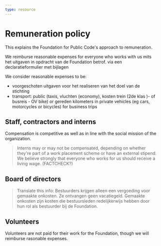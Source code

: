```yaml
---
type: resource
---
```


# Remuneration policy

This explains the Foundation for Public Code's approach to remuneration.

We reimburse reasonable expenses for everyone who works with us mits het uitgaven in opdracht van de Foundation betrof.  via een declaratieformulier met bijlagen

We consider reasonable expenses to be:
- voorgeschoten uitgaven voor het realiseren van het doel van de stichting
- transport: public (taxis, vluchten (economy), kosten trein (2de klas )- of busreis - OV bike) or gereden kilometers in private vehicles (eg cars, motorcycles or bicycles) for business trips

## Staff, contractors and interns

Compensation is competitive as well as in line with the social mission of the organization.

> Interns may or may not be compensated, depending on whether they're part of a work placement scheme or have an external stipend. We believe strongly that everyone who works for us should receive a living wage. (FACTCHECK?)

## Board of directors

> Translate this info: Bestuurders krijgen alleen een vergoeding voor gemaakte onkosten. Ze ontvangen geen vacatiegeld. Gemaakte onkosten zijn kosten die bestuursleden redelijkerwijs hebben door hun rol als bestuurder bij de Foundation.

## Volunteers

Volunteers are not paid for their work for the Foundation, though we will reimburse rasonable expenses.
